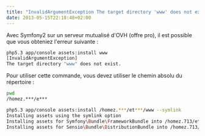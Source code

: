 ```yaml
---
title: "InvalidArgumentException The target directory 'www' does not exist"
date: 2013-05-15T22:18:48+02:00
---
```


Avec Symfony2 sur un serveur mutualisé d'OVH (offre pro), il est possible que vous obteniez l'erreur suivante : 

```bash
php5.3 app/console assets:install www                               
[InvalidArgumentException]                 
The target directory "www" does not exist. 
```                                             

Pour utiliser cette commande, vous devez utiliser le chemin absolu du répertoire :

```bash
pwd
/homez.***/e***
```

```bash
php5.3 app/console assets:install /homez.***/et***/www --symlink
Installing assets using the symlink option
Installing assets for Symfony\Bundle\FrameworkBundle into /homez.713/etretata/www/bundles/framework
Installing assets for Sensio\Bundle\DistributionBundle into /homez.713/etretata/www/bundles/sensiodistribution
```